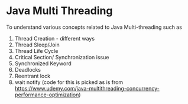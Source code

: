 # Java Multi Threading
To understand various concepts related to Java Multi-threading such as
1. Thread Creation - different ways
2. Thread Sleep/Join
3. Thread Life Cycle
4. Critical Section/ Synchronization issue
5. Synchronized Keyword
6. Deadlocks
7. Reentrant lock
8. wait notify (code for this is picked as is from https://www.udemy.com/java-multithreading-concurrency-performance-optimization)
